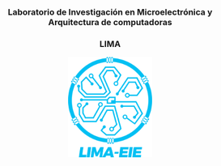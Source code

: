 <h3 align="center"> Laboratorio de Investigación en Microelectrónica y Arquitectura de computadoras </h3>
<h3 align="center"> LIMA </h3>



<p align="center">
<img  src="Logos-LIMA/LIMA EIE editable Logo-CelesteUCR.png" width="33%" ></center>
</p>
